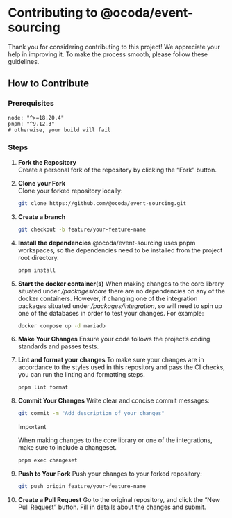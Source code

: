# Contributing to @ocoda/event-sourcing

Thank you for considering contributing to this project! We appreciate your help in improving it. To make the process smooth, please follow these guidelines.

## How to Contribute

### Prerequisites
```shell
node: "^>=18.20.4"
pnpm: "^9.12.3"
# otherwise, your build will fail
```

### Steps

1. **Fork the Repository**  
  Create a personal fork of the repository by clicking the “Fork” button.

2. **Clone your Fork**  
  Clone your forked repository locally:
    ```bash
    git clone https://github.com/@ocoda/event-sourcing.git
    ```

3. **Create a branch**
    ```bash
    git checkout -b feature/your-feature-name
    ```

4. **Install the dependencies**
  @ocoda/event-sourcing uses pnpm workspaces, so the dependencies need to be installed from the project root directory.
    ```bash
    pnpm install
    ```

5. **Start the docker container(s)**
  When making changes to the core library situated under */packages/core* there are no dependencies on any of the docker containers. However, if changing one of the integration packages situated under */packages/integration*, so will need to spin up one of the databases in order to test your changes. For example:
    ```bash
    docker compose up -d mariadb
    ```

6. **Make Your Changes**
  Ensure your code follows the project’s coding standards and passes tests.

7. **Lint and format your changes**
  To make sure your changes are in accordance to the styles used in this repository and pass the CI checks, you can run the linting and formatting steps.
    ```bash
    pnpm lint format
    ```

8. **Commit Your Changes**
  Write clear and concise commit messages:
    ```bash
    git commit -m "Add description of your changes"
    ```

    > [!IMPORTANT]  
    > When making changes to the core library or one of the integrations, make sure to include a changeset.
    ```bash
    pnpm exec changeset
    ```

9. **Push to Your Fork**
  Push your changes to your forked repository:
    ```bash
    git push origin feature/your-feature-name
    ```

10. **Create a Pull Request**
    Go to the original repository, and click the “New Pull Request” button. Fill in details about the changes and submit.
  